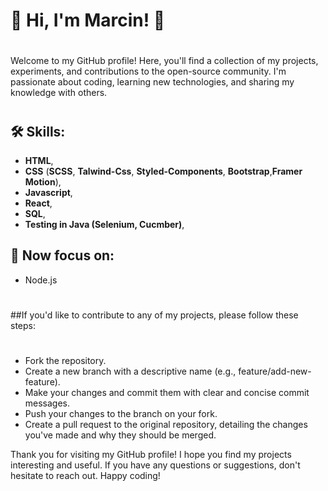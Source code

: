 
# 🚀 Hi, I'm Marcin! 👋
#
Welcome to my GitHub profile! 
Here, you'll find a collection of my projects, experiments, and contributions to the open-source community. 
I'm passionate about coding, learning new technologies, and sharing my knowledge with others.
#
## 🛠 Skills: 
 - **HTML**, 
 - **CSS** (**SCSS**, **Talwind-Css**, **Styled-Components**, **Bootstrap**,**Framer Motion**),      
 - **Javascript**, 
 - **React**,
 - **SQL**,
 - **Testing in Java (Selenium, Cucmber)**,
   
##  🌱 Now focus on:
 - Node.js
#
##If you'd like to contribute to any of my projects, please follow these steps:
#
 - Fork the repository.
 - Create a new branch with a descriptive name (e.g., feature/add-new-feature).
 - Make your changes and commit them with clear and concise commit messages.
 - Push your changes to the branch on your fork.
 - Create a pull request to the original repository, detailing the changes you've made and why they should be merged.

Thank you for visiting my GitHub profile!
I hope you find my projects interesting and useful. 
If you have any questions or suggestions, don't hesitate to reach out. 
Happy coding!
